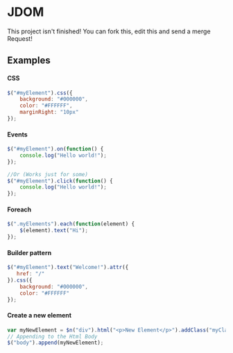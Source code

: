 # JDOM
This project isn't finished! You can fork this, edit this and send a merge Request!

## Examples

#### CSS
```javascript
$("#myElement").css({
    background: "#000000",
    color: "#FFFFFF",
    marginRight: "10px"
});
```

#### Events
```javascript
$("#myElement").on(function() {
    console.log("Hello world!");
});

//Or (Works just for some)
$("#myElement").click(function() {
    console.log("Hello world!");
});
```

#### Foreach
```javascript
$(".myElements").each(function(element) {
    $(element).text("Hi");
});
```

#### Builder pattern
```javascript
$("#myElement").text("Welcome!").attr({
   href: "/"
}).css({
    background: "#000000",
    color: "#FFFFFF"
});
```

#### Create a new element
```javascript
var myNewElement = $n("div").html("<p>New Element</p>").addClass("myClass");
// Appending to the Html Body
$("body").append(myNewElement);
```